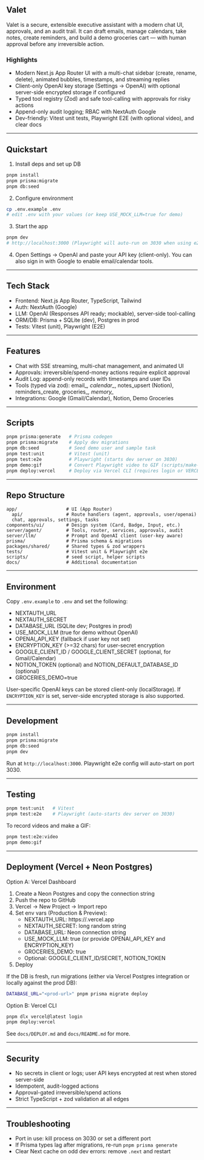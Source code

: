 ## Valet

Valet is a secure, extensible executive assistant with a modern chat UI, approvals, and an audit trail. It can draft emails, manage calendars, take notes, create reminders, and build a demo groceries cart — with human approval before any irreversible action.

### Highlights

- Modern Next.js App Router UI with a multi-chat sidebar (create, rename, delete), animated bubbles, timestamps, and streaming replies
- Client-only OpenAI key storage (Settings → OpenAI) with optional server-side encrypted storage if configured
- Typed tool registry (Zod) and safe tool-calling with approvals for risky actions
- Append-only audit logging; RBAC with NextAuth Google
- Dev-friendly: Vitest unit tests, Playwright E2E (with optional video), and clear docs

---

## Quickstart

1) Install deps and set up DB
```bash
pnpm install
pnpm prisma:migrate
pnpm db:seed
```

2) Configure environment
```bash
cp .env.example .env
# edit .env with your values (or keep USE_MOCK_LLM=true for demo)
```

3) Start the app
```bash
pnpm dev
# http://localhost:3000 (Playwright will auto-run on 3030 when using e2e tests)
```

4) Open Settings → OpenAI and paste your API key (client-only). You can also sign in with Google to enable email/calendar tools.

---

## Tech Stack

- Frontend: Next.js App Router, TypeScript, Tailwind
- Auth: NextAuth (Google)
- LLM: OpenAI (Responses API ready; mockable), server-side tool-calling
- ORM/DB: Prisma + SQLite (dev), Postgres in prod
- Tests: Vitest (unit), Playwright (E2E)

---

## Features

- Chat with SSE streaming, multi-chat management, and animated UI
- Approvals: irreversible/spend-money actions require explicit approval
- Audit Log: append-only records with timestamps and user IDs
- Tools (typed via zod): email_*, calendar_*, notes_upsert (Notion), reminders_create, groceries_*, memory_*
- Integrations: Google (Gmail/Calendar), Notion, Demo Groceries

---

## Scripts

```bash
pnpm prisma:generate   # Prisma codegen
pnpm prisma:migrate    # Apply dev migrations
pnpm db:seed           # Seed demo user and sample task
pnpm test:unit         # Vitest (unit)
pnpm test:e2e          # Playwright (starts dev server on 3030)
pnpm demo:gif          # Convert Playwright video to GIF (scripts/make-demo-gif.sh)
pnpm deploy:vercel     # Deploy via Vercel CLI (requires login or VERCEL_TOKEN)
```

---

## Repo Structure

```
app/                  # UI (App Router)
  api/                # Route handlers (agent, approvals, user/openai)
  chat, approvals, settings, tasks
components/ui/        # Design system (Card, Badge, Input, etc.)
server/agent/         # Tools, router, services, approvals, audit
server/llm/           # Prompt and OpenAI client (user-key aware)
prisma/               # Prisma schema & migrations
packages/shared/      # Shared types & zod wrappers
tests/                # Vitest unit & Playwright e2e
scripts/              # seed script, helper scripts
docs/                 # Additional documentation
```

---

## Environment

Copy `.env.example` to `.env` and set the following:

- NEXTAUTH_URL
- NEXTAUTH_SECRET
- DATABASE_URL (SQLite dev; Postgres in prod)
- USE_MOCK_LLM (true for demo without OpenAI)
- OPENAI_API_KEY (fallback if user key not set)
- ENCRYPTION_KEY (>=32 chars) for user-secret encryption
- GOOGLE_CLIENT_ID / GOOGLE_CLIENT_SECRET (optional, for Gmail/Calendar)
- NOTION_TOKEN (optional) and NOTION_DEFAULT_DATABASE_ID (optional)
- GROCERIES_DEMO=true

User-specific OpenAI keys can be stored client-only (localStorage). If `ENCRYPTION_KEY` is set, server-side encrypted storage is also supported.

---

## Development

```bash
pnpm install
pnpm prisma:migrate
pnpm db:seed
pnpm dev
```

Run at `http://localhost:3000`. Playwright e2e config will auto-start on port 3030.

---

## Testing

```bash
pnpm test:unit   # Vitest
pnpm test:e2e    # Playwright (auto-starts dev server on 3030)
```

To record videos and make a GIF:
```bash
pnpm test:e2e:video
pnpm demo:gif
```

---

## Deployment (Vercel + Neon Postgres)

Option A: Vercel Dashboard
1) Create a Neon Postgres and copy the connection string
2) Push the repo to GitHub
3) Vercel → New Project → Import repo
4) Set env vars (Production & Preview):
   - NEXTAUTH_URL: https://<project>.vercel.app
   - NEXTAUTH_SECRET: long random string
   - DATABASE_URL: Neon connection string
   - USE_MOCK_LLM: true (or provide OPENAI_API_KEY and ENCRYPTION_KEY)
   - GROCERIES_DEMO: true
   - Optional: GOOGLE_CLIENT_ID/SECRET, NOTION_TOKEN
5) Deploy

If the DB is fresh, run migrations (either via Vercel Postgres integration or locally against the prod DB):

```bash
DATABASE_URL="<prod-url>" pnpm prisma migrate deploy
```

Option B: Vercel CLI
```bash
pnpm dlx vercel@latest login
pnpm deploy:vercel
```

See `docs/DEPLOY.md` and `docs/README.md` for more.

---

## Security

- No secrets in client or logs; user API keys encrypted at rest when stored server-side
- Idempotent, audit-logged actions
- Approval-gated irreversible/spend actions
- Strict TypeScript + zod validation at all edges

---

## Troubleshooting

- Port in use: kill process on 3030 or set a different port
- If Prisma types lag after migrations, re-run `pnpm prisma generate`
- Clear Next cache on odd dev errors: remove `.next` and restart

